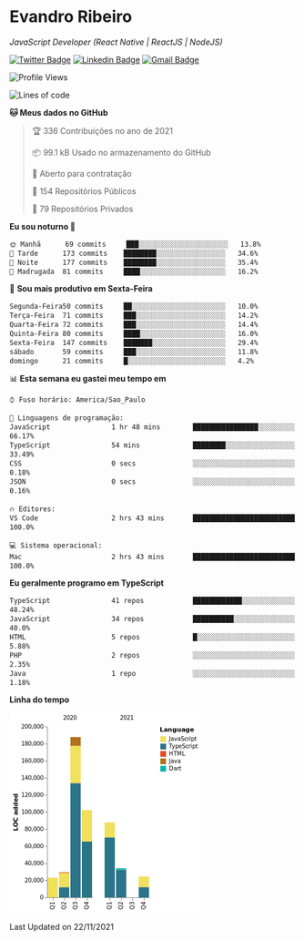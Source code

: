 # Evandro **Ribeiro**

*JavaScript Developer (React Native | ReactJS | NodeJS)*

[![Twitter Badge](https://img.shields.io/badge/-@ribeiroevandro-201B2D?style=flat-square&labelColor=201B2D&logo=twitter&logoColor=white&link=https://twitter.com/ribeiroevandro)](https://twitter.com/ribeiroevandro) 
[![Linkedin Badge](https://img.shields.io/badge/-Evandro%20Ribeiro-201B2D?style=flat-square&logo=Linkedin&logoColor=white&link=https://www.linkedin.com/in/ribeiroevandro)](https://www.linkedin.com/in/ribeiroevandro) 
[![Gmail Badge](https://img.shields.io/badge/-oi@ribeiroevandro.com.br-201B2D?style=flat-square&logo=Gmail&logoColor=white&link=mailto:oi@ribeiroevandro.com.br)](mailto:oi@ribeiroevandro.com.br)


<!--START_SECTION:waka-->
![Profile Views](http://img.shields.io/badge/Visualizac%C3%B5es%20do%20perfil-7-blue)

![Lines of code](https://img.shields.io/badge/Desde%20o%20Hello%20World%20eu%20escrevi-488851%20linhas%20de%20c%C3%B3digo-blue)

**🐱 Meus dados no GitHub** 

> 🏆 336 Contribuições no ano de 2021
 > 
> 📦 99.1 kB Usado no armazenamento do GitHub 
 > 
> 💼 Aberto para contratação
 > 
> 📜 154 Repositórios Públicos 
 > 
> 🔑 79 Repositórios Privados  
 > 
**Eu sou noturno 🦉** 

```text
🌞 Manhã      69 commits     ███░░░░░░░░░░░░░░░░░░░░░░   13.8% 
🌆 Tarde      173 commits    ████████░░░░░░░░░░░░░░░░░   34.6% 
🌃 Noite      177 commits    ████████░░░░░░░░░░░░░░░░░   35.4% 
🌙 Madrugada  81 commits     ████░░░░░░░░░░░░░░░░░░░░░   16.2%

```
📅 **Sou mais produtivo em Sexta-Feira** 

```text
Segunda-Feira50 commits     ██░░░░░░░░░░░░░░░░░░░░░░░   10.0% 
Terça-Feira  71 commits     ███░░░░░░░░░░░░░░░░░░░░░░   14.2% 
Quarta-Feira 72 commits     ███░░░░░░░░░░░░░░░░░░░░░░   14.4% 
Quinta-Feira 80 commits     ████░░░░░░░░░░░░░░░░░░░░░   16.0% 
Sexta-Feira  147 commits    ███████░░░░░░░░░░░░░░░░░░   29.4% 
sábado       59 commits     ███░░░░░░░░░░░░░░░░░░░░░░   11.8% 
domingo      21 commits     █░░░░░░░░░░░░░░░░░░░░░░░░   4.2%

```


📊 **Esta semana eu gastei meu tempo em** 

```text
⌚︎ Fuso horário: America/Sao_Paulo

💬 Linguagens de programação: 
JavaScript               1 hr 48 mins        ████████████████░░░░░░░░░   66.17% 
TypeScript               54 mins             ████████░░░░░░░░░░░░░░░░░   33.49% 
CSS                      0 secs              ░░░░░░░░░░░░░░░░░░░░░░░░░   0.18% 
JSON                     0 secs              ░░░░░░░░░░░░░░░░░░░░░░░░░   0.16%

🔥 Editores: 
VS Code                  2 hrs 43 mins       █████████████████████████   100.0%

💻 Sistema operacional: 
Mac                      2 hrs 43 mins       █████████████████████████   100.0%

```

**Eu geralmente programo em TypeScript** 

```text
TypeScript               41 repos            ████████████░░░░░░░░░░░░░   48.24% 
JavaScript               34 repos            ██████████░░░░░░░░░░░░░░░   40.0% 
HTML                     5 repos             █░░░░░░░░░░░░░░░░░░░░░░░░   5.88% 
PHP                      2 repos             ░░░░░░░░░░░░░░░░░░░░░░░░░   2.35% 
Java                     1 repo              ░░░░░░░░░░░░░░░░░░░░░░░░░   1.18%

```


**Linha do tempo**

![Chart not found](https://raw.githubusercontent.com/ribeiroevandro/ribeiroevandro/master/charts/bar_graph.png) 


 Last Updated on 22/11/2021
<!--END_SECTION:waka-->
